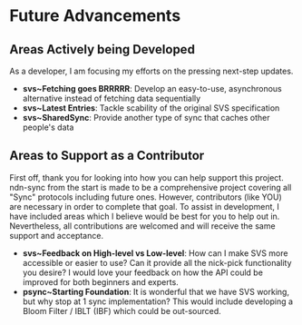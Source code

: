 # Future Advancements

## Areas Actively being Developed

As a developer, I am focusing my efforts on the pressing next-step updates.

 - **svs~Fetching goes BRRRRR**: Develop an easy-to-use, asynchronous alternative instead of fetching data sequentially
 - **svs~Latest Entries**: Tackle scability of the original SVS specification
 - **svs~SharedSync**: Provide another type of sync that caches other people's data

## Areas to Support as a Contributor

First off, thank you for looking into how you can help support this project. ndn-sync from the start is made to be a comprehensive project covering all "Sync" protocols including future ones. However, contributors (like YOU) are necessary in order to complete that goal. To assist in development, I have included areas which I believe would be best for you to help out in. Nevertheless, all contributions are welcomed and will receive the same support and acceptance.

 - **svs~Feedback on High-level vs Low-level**: How can I make SVS more accessible or easier to use? Can it provide all the nick-pick functionality you desire? I would love your feedback on how the API could be improved for both beginners and experts.
 - **psync~Starting Foundation**: It is wonderful that we have SVS working, but why stop at 1 sync implementation? This would include developing a Bloom Filter / IBLT (IBF) which could be out-sourced.
